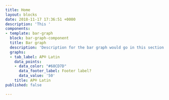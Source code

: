 ```yaml
---
title: Home
layout: blocks
date: 2018-11-17 17:36:51 +0000
description: 'This '
components:
- template: bar-graph
  block: bar-graph-component
  title: Bar graph
  description: 'Description for the bar graph would go in this section here. '
  graphs:
  - tab_label: AP® Latin
    data_points:
    - data_color: "#68CD7D"
      data_footer_label: Footer label?
      data_value: '50'
    title: AP® Latin
published: false

---
```

